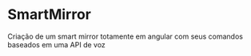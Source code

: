 # SmartMirror 

Criação de um smart mirror totamente em angular com seus comandos baseados em uma API de voz
